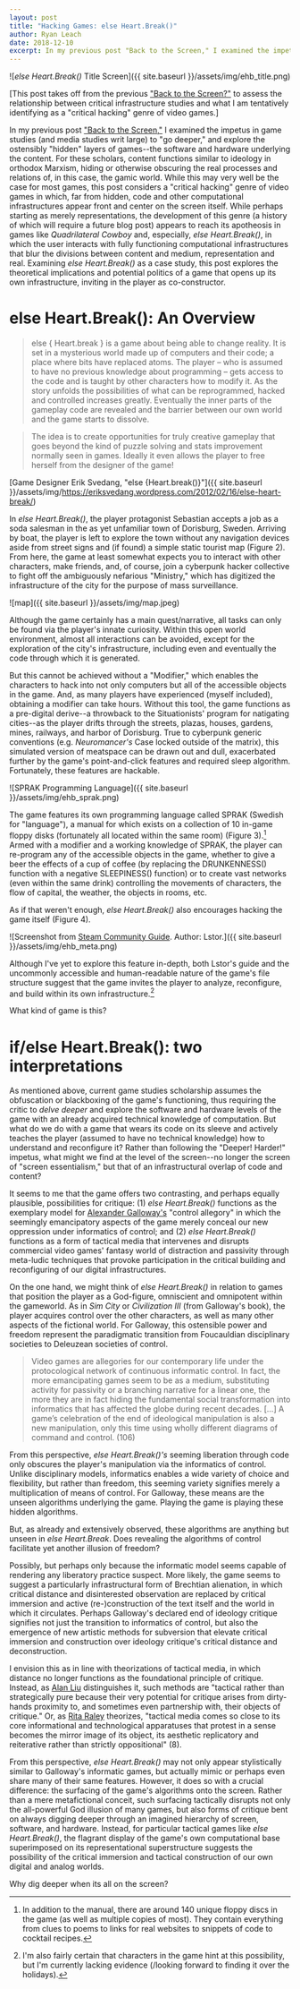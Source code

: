 ```yaml
---
layout: post
title: "Hacking Games: else Heart.Break()"
author: Ryan Leach
date: 2018-12-10
excerpt: In my previous post "Back to the Screen," I examined the impetus in game studies (and media studies writ large) to "go deeper," and explore the ostensibly "hidden" layers of games--the software and hardware underlying the content. For these scholars, content functions similar to ideology in orthodox Marxism, hiding or otherwise obscuring the real processes and relations of, in this case, the gamic world. While this may very well be the case for most games, this post considers a "critical hacking" genre of video games in which, far from hidden, code and other computational infrastructures appear front and center on the screen itself. While perhaps starting as merely representations, the development of this genre (a history of which will require a future blog post) appears to reach its apotheosis in games like "Quadrilateral Cowboy" and, especially, "else Heart.Break()," in which the user interacts with fully functioning computational infrastructures that blur the divisions between content and medium, representation and real. Examining "else Heart.Break()" as a case study, this post explores the theoretical implications and potential politics of a game that opens up its own infrastructure, inviting in the player as co-constructor.     
---
```

![_else Heart.Break()_ Title Screen]({{ site.baseurl }}/assets/img/ehb_title.png)

[This post takes off from the previous ["Back to the Screen?"](https://ryankleach.github.io/frettingsontheblank/back-to-the-screen) to assess the relationship between critical infrastructure studies and what I am tentatively identifying as a "critical hacking" genre of video games.]

In my previous post ["Back to the Screen,"](https://ryankleach.github.io/frettingsontheblank/back-to-the-screen/) I examined the impetus in game studies (and media studies writ large) to "go deeper," and explore the ostensibly "hidden" layers of games--the software and hardware underlying the content. For these scholars, content functions similar to ideology in orthodox Marxism, hiding or otherwise obscuring the real processes and relations of, in this case, the gamic world. While this may very well be the case for most games, this post considers a "critical hacking" genre of video games in which, far from hidden, code and other computational infrastructures appear front and center on the screen itself. While perhaps starting as merely representations, the development of this genre (a history of which will require a future blog post) appears to reach its apotheosis in games like _Quadrilateral Cowboy_ and, especially, _else Heart.Break()_, in which the user interacts with fully functioning computational infrastructures that blur the divisions between content and medium, representation and real. Examining _else Heart.Break()_ as a case study, this post explores the theoretical implications and potential politics of a game that opens up its own infrastructure, inviting in the player as co-constructor.     

# else Heart.Break(): An Overview 

>else { Heart.break } is a game about being able to change reality. It is set in a mysterious world made up of computers and their code; a place where bits have replaced atoms. The player – who is assumed to have no previous knowledge about programming – gets access to the code and is taught by other characters how to modify it. As the story unfolds the possibilities of what can be reprogrammed, hacked and controlled increases greatly. Eventually the inner parts of the gameplay code are revealed and the barrier between our own world and the game starts to dissolve. 

>The idea is to create opportunities for truly creative gameplay that goes beyond the kind of puzzle solving and stats improvement normally seen in games. Ideally it even allows the player to free herself from the designer of the game! 

[Game Designer Erik Svedang, "else {Heart.break()}"]({{ site.baseurl }}/assets/img/https://eriksvedang.wordpress.com/2012/02/16/else-heart-break/)

In _else Heart.Break()_, the player protagonist Sebastian accepts a job as a soda salesman in the as yet unfamiliar town of Dorisburg, Sweden. Arriving by boat, the player is left to explore the town without any navigation devices aside from street signs and (if found) a simple static tourist map (Figure 2). From here, the game at least somewhat expects you to interact with other characters, make friends, and, of course, join a cyberpunk hacker collective to fight off the ambiguously nefarious "Ministry," which has digitized the infrastructure of the city for the purpose of mass surveillance.    

![map]({{ site.baseurl }}/assets/img/map.jpeg)

Although the game certainly has a main quest/narrative, all tasks can only be found via the player's innate curiosity. Within this open world environment, almost all interactions can be avoided, except for the exploration of the city's infrastructure, including even and eventually the code through which it is generated. 

But this cannot be achieved without a "Modifier," which enables the characters to hack into not only computers but all of the accessible objects in the game. And, as many players have experienced (myself included), obtaining a modifier can take hours. Without this tool, the game functions as a pre-digital derive--a throwback to the Situationists' program for natigating cities--as the player drifts through the streets, plazas, houses, gardens, mines, railways, and harbor of Dorisburg. True to cyberpunk generic conventions (e.g. _Neuromancer's_ Case locked outside of the matrix), this simulated version of meatspace can be drawn out and dull, exacerbated further by the game's point-and-click features and required sleep algorithm. Fortunately, these features are hackable.

![SPRAK Programming Language]({{ site.baseurl }}/assets/img/ehb_sprak.png)

The game features its own programming language called SPRAK (Swedish for "language"), a manual for which exists on a collection of 10 in-game floppy disks (fortunately all located within the same room) (Figure 3).[^fn1] Armed with a modifier and a working knowledge of SPRAK, the player can re-program any of the accessible objects in the game, whether to give a beer the effects of a cup of coffee (by replacing the DRUNKENNESS() function with a negative SLEEPINESS() function) or to create vast networks (even within the same drink) controlling the movements of characters, the flow of capital, the weather, the objects in rooms, etc.

As if that weren't enough, _else Heart.Break()_ also encourages hacking the game itself (Figure 4). 

![Screenshot from [Steam Community Guide](https://steamcommunity.com/sharedfiles/filedetails/?id=610184203). Author: Lstor.]({{ site.baseurl }}/assets/img/ehb_meta.png)

Although I've yet to explore this feature in-depth, both Lstor's guide and the uncommonly accessible and human-readable nature of the game's file structure suggest that the game invites the player to analyze, reconfigure, and build within its own infrastructure.[^fn2]  

What kind of game is this? 

# if/else Heart.Break(): two interpretations

As mentioned above, current game studies scholarship assumes the obfuscation or blackboxing of the game's functioning, thus requiring the critic to _delve deeper_ and explore the software and hardware levels of the game with an already acquired technical knowledge of computation. But what do we do with a game that wears its code on its sleeve and actively teaches the player (assumed to have no technical knowledge) how to understand and reconfigure it? Rather than following the "Deeper! Harder!" impetus, what might we find at the level of the screen--no longer the screen of "screen essentialism," but that of an infrastructural overlap of code and content?

It seems to me that the game offers two contrasting, and perhaps equally plausible, possibilities for critique: (1) _else Heart.Break()_ functions as the exemplary model for [Alexander Galloway's](http://art.yale.edu/file_columns/0000/1536/galloway_ar_-_gaming_-_essays_on_algorithmic_culture.pdf) "control allegory" in which the seemingly emancipatory aspects of the game merely conceal our new oppression under informatics of control; and (2) _else Heart.Break()_ functions as a form of tactical media that intervenes and disrupts commercial video games' fantasy world of distraction and passivity through meta-ludic techniques that provoke participation in the critical building and reconfiguring of our digital infrastructures.

On the one hand, we might think of _else Heart.Break()_ in relation to games that position the player as a God-figure, omniscient and omnipotent within the gameworld. As in _Sim City_ or _Civilization III_ (from Galloway's book), the player acquires control over the other characters, as well as many other aspects of the fictional world. For Galloway, this ostensible power and freedom represent the paradigmatic transition from Foucauldian disciplinary societies to Deleuzean societies of control.

>Video games are allegories for our contemporary life under the protocological network of continuous informatic control. In fact, the more emancipating games seem to be as a medium, substituting activity for passivity or a branching narrative for a linear one, the more they are in fact hiding the fundamental social transformation into informatics that has affected the globe during recent decades. [...] A game’s celebration of the end of ideological manipulation is also a new manipulation, only this time using wholly different diagrams of command and control. (106)  

From this perspective, _else Heart.Break()'s_ seeming liberation through code only obscures the player's manipulation via the informatics of control. Unlike disciplinary models, informatics enables a wide variety of choice and flexibility, but rather than freedom, this seeming variety signifies merely a multiplication of means of control. For Galloway, these means are the unseen algorithms underlying the game. Playing the game is playing these hidden algorithms. 

But, as already and extensively observed, these algorithms are anything but unseen in _else Heart.Break_. Does revealing the algorithms of control facilitate yet another illusion of freedom?

Possibly, but perhaps only because the informatic model seems capable of rendering any liberatory practice suspect. More likely, the game seems to suggest a particularly infrastructural form of Brechtian alienation, in which critical distance and disinterested observation are replaced by critical immersion and active (re-)construction of the text itself and the world in which it circulates. Perhaps Galloway's declared end of ideology critique signifies not just the transition to informatics of control, but also the emergence of new artistic methods for subversion that elevate critical immersion and construction over ideology critique's critical distance and deconstruction.

I envision this as in line with theorizations of tactical media, in which distance no longer functions as the foundational principle of critique. Instead, as [Alan Liu](http://cistudies.org/wp-content/uploads/Toward-Critical-Infrastructure-Studies.pdf) distinguishes it, such methods are "tactical rather than strategically pure because their very potential for critique arises from dirty-hands proximity to, and sometimes even partnership with, their objects of critique." Or, as [Rita Raley](http://www.tacticalmediafiles.net/mmbase/attachments/4976/Raley-Tactical_Media-Introduction.pdf) theorizes, "tactical media comes so close to its core informational and technological apparatuses that protest in a sense becomes the mirror image of its object, its aesthetic replicatory and reiterative rather than strictly oppositional" (8). 

From this perspective, _else Heart.Break()_ may not only appear stylistically similar to Galloway's informatic games, but actually mimic or perhaps even share many of their same features. However, it does so with a crucial difference: the surfacing of the game's algorithms onto the screen. Rather than a mere metafictional conceit, such surfacing tactically disrupts not only the all-powerful God illusion of many games, but also forms of critique bent on always digging deeper through an imagined hierarchy of screen, software, and hardware. Instead, for particular tactical games like _else Heart.Break()_, the flagrant display of the game's own computational base superimposed on its representational superstructure suggests the possibility of the critical immersion and tactical construction of our own digital and analog worlds. 

Why dig deeper when its all on the screen?


[^fn1]: In addition to the manual, there are around 140 unique floppy discs in the game (as well as multiple copies of most). They contain everything from clues to poems to links for real websites to snippets of code to cocktail recipes.

[^fn2]: I'm also fairly certain that characters in the game hint at this possibility, but I'm currently lacking evidence (/looking forward to finding it over the holidays). 
